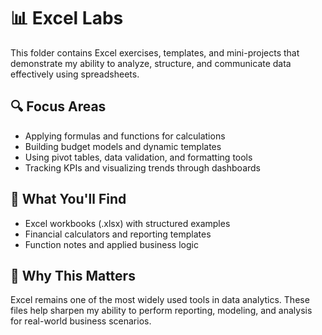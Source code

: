 # 📊 Excel Labs

This folder contains Excel exercises, templates, and mini-projects that demonstrate my ability to analyze, structure, and communicate data effectively using spreadsheets.

## 🔍 Focus Areas

- Applying formulas and functions for calculations  
- Building budget models and dynamic templates  
- Using pivot tables, data validation, and formatting tools  
- Tracking KPIs and visualizing trends through dashboards

## 📁 What You'll Find

- Excel workbooks (.xlsx) with structured examples  
- Financial calculators and reporting templates  
- Function notes and applied business logic

## 🎯 Why This Matters

Excel remains one of the most widely used tools in data analytics. These files help sharpen my ability to perform reporting, modeling, and analysis for real-world business scenarios.

